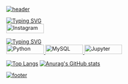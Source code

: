 [![header](https://capsule-render.vercel.app/api?type=venom&color=000000&height=200&section=header&text=심태욱&fontSize=30&fontColor=d9e1e8)](https://github.com/DDDDKo)

[![Typing SVG](https://readme-typing-svg.demolab.com?font=Fira+Code&pause=1000&color=FFFFFF&random=false&width=435&lines=My+SNS)](https://git.io/typing-svg)   
<a href="https://www.instagram.com/rndox_99" target="_blank">
  <img src="https://img.shields.io/badge/instagram-E4405F?style=instagram&logo=instagram&logoColor=white&color=000000" alt="Instagram" style="width: 100px; height: 25px;"/>
</a>  

[![Typing SVG](https://readme-typing-svg.demolab.com?font=Fira+Code&pause=1000&color=FFFFFF&random=false&width=435&lines=My+Skill)](https://git.io/typing-svg)   
<a href="https://www.python.org/" target="_blank">
  <img src="https://img.shields.io/badge/python-3776AB?style=instagram&logo=python&logoColor=white&color=000000" alt="Python" style="width: 100px; height: 25px;"/>
</a>
<a href="https://www.mysql.com/" target="_blank">
  <img src="https://img.shields.io/badge/mysql-E4405F?style=instagram&logo=mysql&logoColor=white&color=000000" alt="MySQL" style="width: 100px; height: 25px;"/>
</a>
<a href="[https://www.mysql.com/](https://jupyter.org/)" target="_blank">
  <img src="https://img.shields.io/badge/jupyter-E4405F?style=instagram&logo=jupyter&logoColor=white&color=000000" alt="Jupyter" style="width: 100px; height: 25px;"/>
</a>

[![Top Langs](https://github-readme-stats.vercel.app/api/top-langs/?username=DDDDKo)](https://github.com/DDDDKo)  [![Anurag's GitHub stats](https://github-readme-stats.vercel.app/api?username=DDDDKo&show_icons=true&theme=graywhite)](https://github.com/DDDDKo)


[![footer](https://capsule-render.vercel.app/api?&type=waving&color=000000)](https://github.com/DDDDKo)

